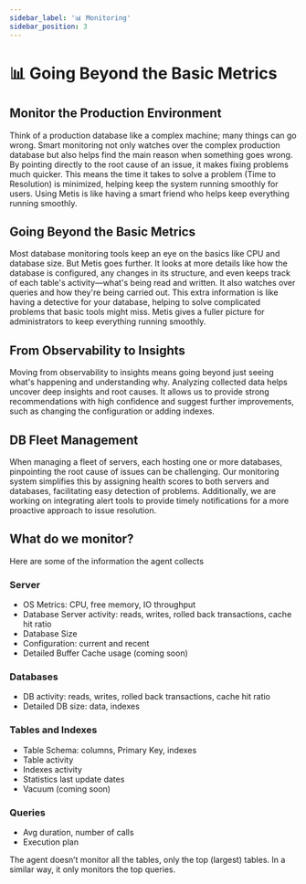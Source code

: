 ```yaml
---
sidebar_label: '📊 Monitoring' 
sidebar_position: 3
---
```


# 📊 Going Beyond the Basic Metrics

## Monitor the Production Environment 

Think of a production database like a complex machine; many things can go wrong. Smart monitoring not only watches over the complex production database but also helps find the main reason when something goes wrong. By pointing directly to the root cause of an issue, it makes fixing problems much quicker. This means the time it takes to solve a problem (Time to Resolution) is minimized, helping keep the system running smoothly for users. Using Metis is like having a smart friend who helps keep everything running smoothly.

## Going Beyond the Basic Metrics

Most database monitoring tools keep an eye on the basics like CPU and database size. But Metis goes further. It looks at more details like how the database is configured, any changes in its structure, and even keeps track of each table's activity—what's being read and written. It also watches over queries and how they're being carried out. This extra information is like having a detective for your database, helping to solve complicated problems that basic tools might miss. Metis gives a fuller picture for administrators to keep everything running smoothly.

## From Observability to Insights

Moving from observability to insights means going beyond just seeing what's happening and understanding why. Analyzing collected data helps uncover deep insights and root causes. It allows us to provide strong recommendations with high confidence and suggest further improvements, such as changing the configuration or adding indexes. 

## DB Fleet Management
When managing a fleet of servers, each hosting one or more databases, pinpointing the root cause of issues can be challenging. Our monitoring system simplifies this by assigning health scores to both servers and databases, facilitating easy detection of problems. Additionally, we are working on integrating alert tools to provide timely notifications for a more proactive approach to issue resolution. 


## What do we monitor?

Here are some of the information the agent collects

### Server

- OS Metrics: CPU, free memory, IO throughput
- Database Server activity: reads, writes, rolled back transactions, cache hit ratio
- Database Size
- Configuration: current and recent
- Detailed Buffer Cache usage (coming soon)

### Databases

- DB activity:  reads, writes, rolled back transactions, cache hit ratio
- Detailed DB size: data, indexes

### Tables and Indexes

- Table Schema: columns, Primary Key, indexes
- Table activity
- Indexes activity
- Statistics last update dates
- Vacuum (coming soon)

### Queries

- Avg duration, number of calls
- Execution plan

The agent doesn’t monitor all the tables, only the top (largest) tables. In a similar way, it only monitors the top queries. 


